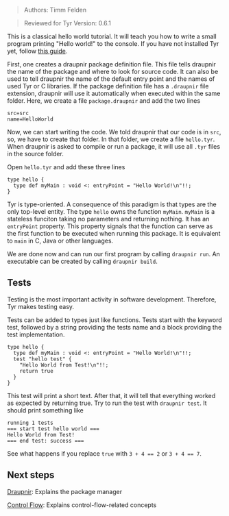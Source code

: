 > Authors: Timm Felden

> Reviewed for Tyr Version: 0.6.1

This is a classical hello world tutorial.
It will teach you how to write a small program printing "Hello world!" to the console. If you have not installed Tyr yet, follow [this guide](https://github.com/tyr-lang/releases#requirements).

First, one creates a draupnir package definition file.
This file tells draupnir the name of the package and where to look for source code.
It can also be used to tell draupnir the name of the default entry point and the names of used Tyr or C libraries.
If the package definition file has a ```.draupnir``` file extension, draupnir will use it automatically when executed within the same folder.
Here, we create a file ```package.draupnir``` and add the two lines
```
src=src
name=HelloWorld
```

Now, we can start writing the code.
We told draupnir that our code is in ```src```, so, we have to create that folder.
In that folder, we create a file ```hello.tyr```.
When draupnir is asked to compile or run a package, it will use all ```.tyr``` files in the source folder.

Open ```hello.tyr``` and add these three lines
```
type hello {
  type def myMain : void <: entryPoint = "Hello World!\n"!!;
}
```

Tyr is type-oriented.
A consequence of this paradigm is that types are the only top-level entity.
The type ```hello``` owns the function ```myMain```.
```myMain``` is a stateless funciton taking no parameters and returning nothing.
It has an ```entryPoint``` property.
This property signals that the function can serve as the first function to be executed when running this package.
It is equivalent to ```main``` in C, Java or other languages.

We are done now and can run our first program by calling ```draupnir run```.
An executable can be created by calling ```draupnir build```.


## Tests

Testing is the most important activity in software development.
Therefore, Tyr makes testing easy.

Tests can be added to types just like functions.
Tests start with the keyword test, followed by a string providing the tests name and a block providing the test implementation.
```
type hello {
  type def myMain : void <: entryPoint = "Hello World!\n"!!;
  test "hello test" {
    "Hello World from Test!\n"!!;
    return true
  }
}
```
This test will print a short text.
After that, it will tell that everything worked as expected by returning true.
Try to run the test with ```draupnir test```.
It should print something like
```
running 1 tests
=== start test hello world ===
Hello World from Test!
=== end test: success ===
```

See what happens if you replace ```true``` with ```3 + 4 == 2``` or ```3 + 4 == 7```.


## Next steps

[Draupnir](https://github.com/tyr-lang/tutorials/tree/master/beginner/Draupnir): Explains the package manager

[Control Flow](https://github.com/tyr-lang/tutorials/tree/master/beginner/ControlFlow): Explains control-flow-related concepts
